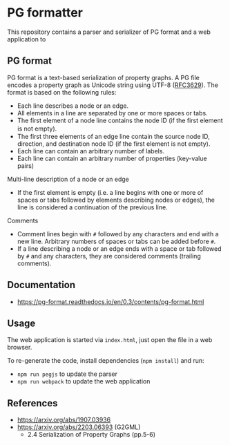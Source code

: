 # PG formatter

This repository contains a parser and serializer of PG format and a web application to 

## PG format

PG format is a text-based serialization of property graphs. A PG file encodes
a property graph as Unicode string using UTF-8 ([RFC3629]). The format is based
on the following rules:

* Each line describes a node or an edge.
* All elements in a line are separated by one or more spaces or tabs.
* The first element of a node line contains the node ID (if the first element is not empty).　
* The first three elements of an edge line contain the source node ID, direction, and destination node ID (if the first element is not empty).
* Each line can contain an arbitrary number of labels.
* Each line can contain an arbitrary number of properties (key-value pairs)

Multi-line description of a node or an edge

* If the first element is empty (i.e. a line begins with one or more of spaces or tabs followed by elements describing nodes or edges), the line is considered a continuation of the previous line.

Comments

* Comment lines begin with `#` followed by any characters and end with a new line. Arbitrary numbers of spaces or tabs can be added before `#`.
* If a line describing a node or an edge ends with a space or tab followed by `#` and any characters, they are considered comments (trailing comments).

## Documentation

* https://pg-format.readthedocs.io/en/0.3/contents/pg-format.html

## Usage

The web application is started via `index.html`, just open the file in a web browser.

To re-generate the code, install dependencies (`npm install`) and run:

* `npm run pegjs` to update the parser 
* `npm run webpack` to update the web application

## References

* https://arxiv.org/abs/1907.03936
* https://arxiv.org/abs/2203.06393 (G2GML)
  * 2.4 Serialization of Property Graphs (pp.5-6)

[RFC3629]: https://datatracker.ietf.org/doc/html/rfc3629
